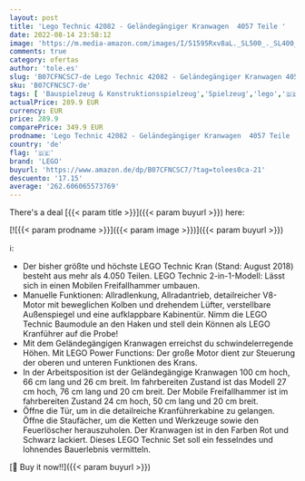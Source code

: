 ```yaml
---
layout: post
title: 'Lego Technic 42082 - Geländegängiger Kranwagen  4057 Teile '
date: 2022-08-14 23:58:12
image: 'https://m.media-amazon.com/images/I/51595Rxv8aL._SL500_._SL400_.jpg'
comments: true
category: ofertas
author: 'tole.es'
slug: 'B07CFNCSC7-de Lego Technic 42082 - Geländegängiger Kranwagen 4057 Teile'
sku: 'B07CFNCSC7-de'
tags: [ 'Bauspielzeug & Konstruktionsspielzeug','Spielzeug','lego','🇩🇪', ]
actualPrice: 289.9 EUR
currency: EUR
price: 289.9
comparePrice: 349.9 EUR
prodname: 'Lego Technic 42082 - Geländegängiger Kranwagen  4057 Teile '
country: 'de'
flag: '🇩🇪'
brand: 'LEGO'
buyurl: 'https://www.amazon.de/dp/B07CFNCSC7/?tag=tolees0ca-21'
descuento: '17.15'
average: '262.606065573769'
---
```


There's a deal [{{< param title >}}]({{< param buyurl >}})  here:

[![{{< param prodname >}}]({{< param image >}})]({{< param buyurl >}})

ℹ️:

- Der bisher größte und höchste LEGO Technic Kran (Stand: August 2018) besteht aus mehr als 4.050 Teilen. LEGO Technic 2-in-1-Modell: Lässt sich in einen Mobilen Freifallhammer umbauen.
- Manuelle Funktionen: Allradlenkung, Allradantrieb, detailreicher V8-Motor mit beweglichen Kolben und drehendem Lüfter, verstellbare Außenspiegel und eine aufklappbare Kabinentür. Nimm die LEGO Technic Baumodule an den Haken und stell dein Können als LEGO Kranführer auf die Probe!
- Mit dem Geländegängigen Kranwagen erreichst du schwindelerregende Höhen. Mit LEGO Power Functions: Der große Motor dient zur Steuerung der oberen und unteren Funktionen des Krans.
- In der Arbeitsposition ist der Geländegängige Kranwagen 100 cm hoch, 66 cm lang und 26 cm breit. Im fahrbereiten Zustand ist das Modell 27 cm hoch, 76 cm lang und 20 cm breit. Der Mobile Freifallhammer ist im fahrbereiten Zustand 24 cm hoch, 50 cm lang und 20 cm breit.
- Öffne die Tür, um in die detailreiche Kranführerkabine zu gelangen. Öffne die Staufächer, um die Ketten und Werkzeuge sowie den Feuerlöscher herauszuholen. Der Kranwagen ist in den Farben Rot und Schwarz lackiert. Dieses LEGO Technic Set soll ein fesselndes und lohnendes Bauerlebnis vermitteln.

[🛒 Buy it now!!]({{< param buyurl >}})

